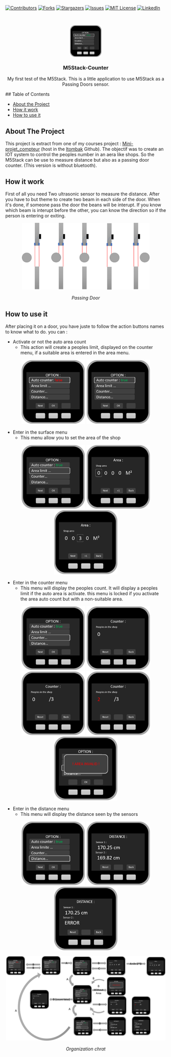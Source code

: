 [![Contributors][contributors-shield]][contributors-url]
[![Forks][forks-shield]][forks-url]
[![Stargazers][stars-shield]][stars-url]
[![Issues][issues-shield]][issues-url]
[![MIT License][license-shield]][license-url]
[![LinkedIn][linkedin-shield]][linkedin-url]

<!-- PROJECT LOGO -->
<br />
<p align="center">
  <a href="url"><img src="https://github.com/JonathanCourtois/M5Stack-Counter/blob/master/Images/M5Stack%20Design/optionTrue.png" align="center" height="100" width="100" ></a>
  
  <h3 align="center">M5Stack-Counter</h3>

  <p align="center">
    My first test of the M5Stack.
    This is a little application to use M5Stack as a Passing Doors sensor.
  </p>
</p>
<!-- TABLE OF CONTENTS -->
## Table of Contents

* [About the Project](#about-the-project)
* [How it work](#how-it-work)
* [How to use it](#how-to-use-it)

<!-- ABOUT THE PROJECT -->
## About The Project

This project is extract from one of my courses project : [Mini-projet_compteur](https://github.com/ltombak/Mini-projet_compteur) (host in the [ltombak](https://github.com/ltombak) Github).
The objectif was to create an IOT system to control the peoples number in an aera like shops.
So the M5Stack can be use to measure distance but also as a passing door counter.
(This version is without bluetooth).

<!-- HOW IT WORK-->
## How it work
First of all you need Two ultrasonic sensor to measure the distance.
After you have to but theme to create two beam in each side of the door.
When it's done, if someone pass the door the beans will be interupt. If you know which beam is interupt before the other, you can know the direction so if the person is entering or exiting.
<p align="center">
  <img width="400" src="https://github.com/JonathanCourtois/M5Stack-Counter/blob/master/Images/M5Stack%20Design/passingDoor.png"/>
</p>
<p align="center">
  <i>Passing Door</i>
</p> 

<!-- HOW TO USE IT -->
## How to use it
After placing it on a door, you have juste to follow the action buttons names to know what to do.
you can :
- Activate or not the auto area count <br>
  - This action will create a peoples limit, displayed on the counter menu, if a suitable area is entered in the area menu.
<p align="center">
  <img width="200" src="https://github.com/JonathanCourtois/M5Stack-Counter/blob/master/Images/M5Stack%20Design/optionFalse.png"/>
  <img width="200" src="https://github.com/JonathanCourtois/M5Stack-Counter/blob/master/Images/M5Stack%20Design/optionTrue.png"/>
</p>

- Enter in the surface menu<br>
  - This menu allow you to set the area of the shop
  
<p align="center">
  <img width="200" src="https://github.com/JonathanCourtois/M5Stack-Counter/blob/master/Images/M5Stack%20Design/areaLimit.png"/>
  <img width="200" src="https://github.com/JonathanCourtois/M5Stack-Counter/blob/master/Images/M5Stack%20Design/areaMenu0.png"/>
  <img width="200" src="https://github.com/JonathanCourtois/M5Stack-Counter/blob/master/Images/M5Stack%20Design/areaMenu30.png"/>
</p>

- Enter in the counter menu<br>
  - This menu will display the peoples count. It will display a peoples limit if the auto area is activate. this menu is locked if you activate the area auto count but with a non-suitable area.
  
<p align="center">
  <img width="200" src="https://github.com/JonathanCourtois/M5Stack-Counter/blob/master/Images/M5Stack%20Design/counter.png"/>
  <img width="200" src="https://github.com/JonathanCourtois/M5Stack-Counter/blob/master/Images/M5Stack%20Design/counterWithoutLimit.png"/>
  <img width="200" src="https://github.com/JonathanCourtois/M5Stack-Counter/blob/master/Images/M5Stack%20Design/counterLimit0.png"/>
  <img width="200" src="https://github.com/JonathanCourtois/M5Stack-Counter/blob/master/Images/M5Stack%20Design/counterLimit3.png"/>
  <img width="200" src="https://github.com/JonathanCourtois/M5Stack-Counter/blob/master/Images/M5Stack%20Design/counterPopup.png"/>
</p>

- Enter in the distance menu<br>
  - This menu will display the distance seen by the sensors
  
<p align="center">
  <img width="200" src="https://github.com/JonathanCourtois/M5Stack-Counter/blob/master/Images/M5Stack%20Design/distance.png"/>
  <img width="200" src="https://github.com/JonathanCourtois/M5Stack-Counter/blob/master/Images/M5Stack%20Design/distanceMenu.png"/>
  <img width="200" src="https://github.com/JonathanCourtois/M5Stack-Counter/blob/master/Images/M5Stack%20Design/distanceMenuError.png"/>
</p>



<p align="center">
  <img width="500" src="https://github.com/JonathanCourtois/M5Stack-Counter/blob/master/Images/M5Stack%20Design/Orga.png"/>
</p> 
<p align="center">
  <i>Organization chrat</i>
</p> 

<!-- MARKDOWN LINKS & IMAGES -->
<!-- https://www.markdownguide.org/basic-syntax/#reference-style-links -->
[contributors-shield]: https://img.shields.io/github/contributors/JonathanCourtois/M5Stack-Counter.svg?style=flat-square
[contributors-url]: https://github.com/JonathanCourtois/M5Stack-Counter/graphs/contributors
[forks-shield]: https://img.shields.io/github/forks/JonathanCourtois/M5Stack-Counter.svg?style=flat-square
[forks-url]: https://github.com/JonathanCourtois/M5Stack-Counter/network/members
[stars-shield]: https://img.shields.io/github/stars/JonathanCourtois/M5Stack-Counter.svg?style=flat-square
[stars-url]: https://github.com/JonathanCourtois/M5Stack-Counter/stargazers
[issues-shield]: https://img.shields.io/github/issues/JonathanCourtois/M5Stack-Counter.svg?style=flat-square
[issues-url]: https://github.com/JonathanCourtois/M5Stack-Counter/issues
[license-shield]: https://img.shields.io/github/license/JonathanCourtois/M5Stack-Counter.svg?style=flat-square
[license-url]: https://github.com/JonathanCourtois/M5Stack-Counter/blob/master/LICENSE
[linkedin-shield]: https://img.shields.io/badge/-LinkedIn-black.svg?style=flat-square&logo=linkedin&colorB=555
[linkedin-url]: https://www.linkedin.com/in/jonathan-courtois
[product-screenshot]: image/Presentation/FirstBuild.PNG
